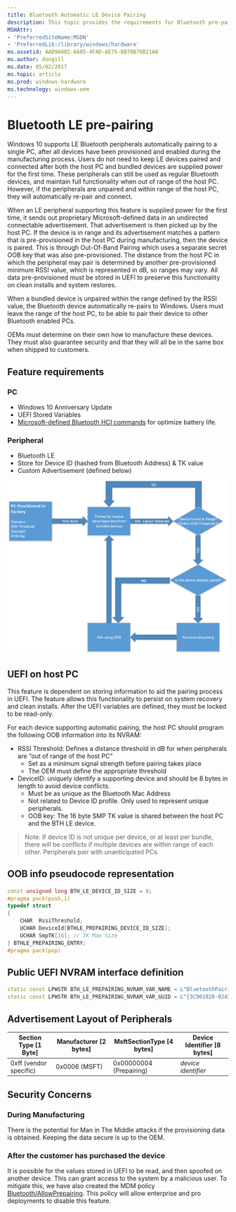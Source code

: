 ```yaml
---
title: Bluetooth Automatic LE Device Pairing
description: This topic provides the requirements for Bluetooth pre-pairing in Windows 10.
MSHAttr:
- 'PreferredSiteName:MSDN'
- 'PreferredLib:/library/windows/hardware'
ms.assetid: AAD9A002-8A85-4FAD-AE75-0B70B76B21A0
ms.author: dongill
ms.date: 05/02/2017
ms.topic: article
ms.prod: windows-hardware
ms.technology: windows-oem
---
```


# Bluetooth LE pre-pairing
Windows 10 supports LE Bluetooth peripherals automatically pairing to a single PC, after all devices have been provisioned and enabled during the manufacturing process. Users do not need  to keep LE devices paired and connected after both the host PC and bundled devices are supplied power for the first time. These peripherals can still be used as regular Bluetooth devices, and maintain full functionality when out of range of the host PC. However, if the peripherals are unpaired and within range of the host PC, they will automatically re-pair and connect.
	
When an LE peripheral supporting this feature is supplied power for the first time, it sends out proprietary Microsoft-defined data in an undirected connectable advertisement. That advertisement is then picked up by the host PC. If the device is in range and its advertisement matches a pattern that is pre-provisioned in the host PC during manufacturing, then the device is paired. This is through Out-Of-Band Pairing which uses a separate secret OOB key that was also pre-provisioned. The distance from the host PC in which the peripheral may pair is determined by another pre-provisioned minimum RSSI value, which is represented in dB, so ranges may vary. All data pre-provisioned must be stored in UEFI to preserve this functionality on clean installs and system restores.

When a bundled device is unpaired within the range defined by the RSSI value, the Bluetooth device automatically re-pairs to Windows. Users must leave the range of the host PC, to be able to pair their device to other Bluetooth enabled PCs.

OEMs must determine on their own how to manufacture these devices. They must also guarantee security and that they will all be in the same box when shipped to customers.

## Feature requirements

### PC
- 	Windows 10 Anniversary Update
- 	UEFI Stored Variables
- 	[Microsoft-defined Bluetooth HCI commands](https://msdn.microsoft.com/en-us/library/windows/hardware/dn936814) for optimize battery life. 

### Peripheral
- Bluetooth LE
- Store for Device ID (hashed from Bluetooth Address) & TK value
- Custom Advertisement (defined below)

![Pre-pairing flow](../images/prepairflow.png)

## UEFI on host PC

This feature is dependent on storing information to aid the pairing process in UEFI. The feature allows this functionality to persist on system recovery and clean installs. After the UEFI variables are defined, they must be locked to be read-only. 

For each device supporting automatic pairing, the host PC should program the following OOB information into its NVRAM:
- 	RSSI Threshold: Defines a distance threshold in dB for when peripherals are “out of range of the host PC”
	- 	Set as a minimum signal strength before pairing takes place
	- 	The OEM must define the appropriate threshold
- 	DeviceID: uniquely identify a supporting device and should be 8 bytes in length to avoid device conflicts.
	- 	Must be as unique as the Bluetooth Mac Address
	- 	Not related to Device ID profile. Only used to represent unique peripherals.
	- 	OOB key: The 16 byte SMP TK value is shared between the host PC and the BTH LE device.
> Note: If device ID is not unique per device, or at least per bundle, there will be conflicts if multiple devices are within range of each other. Peripherals  pair with unanticipated PCs.

## OOB info pseudocode representation
```cpp
const unsigned long BTH_LE_DEVICE_ID_SIZE = 8;
#pragma pack(push,1)
typedef struct
{
    CHAR  RssiThreshold;
    UCHAR DeviceId[BTHLE_PREPAIRING_DEVICE_ID_SIZE];
    UCHAR SmpTK[16]; // TK Max Size
} BTHLE_PREPAIRING_ENTRY;
#pragma pack(pop) 
```

## Public UEFI NVRAM interface definition
```cpp
static const LPWSTR BTH_LE_PREPAIRING_NVRAM_VAR_NAME = L"BluetoothPairingInfo";
static const LPWSTR BTH_LE_PREPAIRING_NVRAM_VAR_GUID = L"{3C901928-0243-4778-8ADC-BC2D3C6E6B0E}";
```

## Advertisement Layout of Peripherals

|Section Type [1 Byte]	| Manufacturer [2 bytes]	| MsftSectionType [4 bytes]	| Device Identifier [8 bytes]|
|-----------------------|---------------------------|---------------------------|----------------------------|
|0xff (vendor specific)	|0x0006 (MSFT)				|0x00000004 (Prepairing) 	| *device identifier* 		 |

## Security Concerns
### **During Manufacturing**
There is the potential for Man in The Middle attacks if the provisioning data is obtained. Keeping the data secure is up to the OEM. 
### **After the customer has purchased the device**
It is possible for the values stored in UEFI to be read, and then spoofed on another device. This can grant access to the system by a malicious user. To mitigate this, we have also created the MDM policy [Bluetooth/AllowPrepairing](https://msdn.microsoft.com/windows/hardware/commercialize/customize/mdm/policy-configuration-service-provider#bluetooth-allowprepairing). This policy will allow enterprise and pro deployments to disable this feature.
